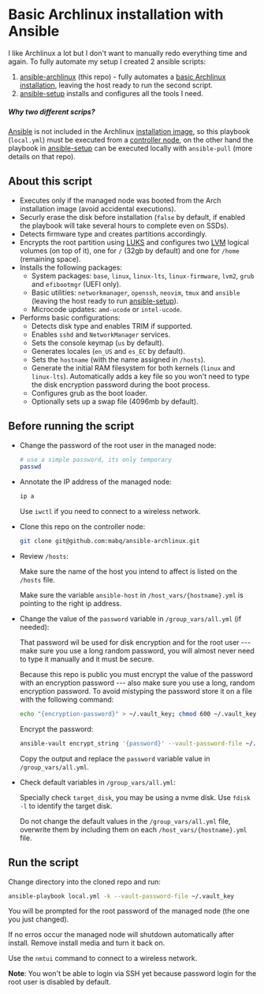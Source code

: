 # Basic Archlinux installation with Ansible

I like Archlinux a lot but I don't want to manually redo everything time and again. To fully automate my setup I created 2 ansible scripts:

1. [ansible-archlinux](https://github.com/mabq/ansible-archlinux) (this repo) - fully automates a [basic Archlinux installation](https://wiki.archlinux.org/title/Installation_guide), leaving the host ready to run the second script.
2. [ansible-setup](https://github.com/mabq/ansible-setup) installs and configures all the tools I need.

##### Why two different scrips?

[Ansible](https://archlinux.org/packages/extra/any/ansible/) is not included in the Archlinux [installation image](https://archlinux.org/download/), so this playbook (`local.yml`) must be executed from a [controller node](https://docs.ansible.com/ansible/latest/getting_started/index.html#getting-started-with-ansible), on the other hand the playbook in [ansible-setup](https://github.com/mabq/ansible-setup) can be executed locally with `ansible-pull` (more details on that repo).


## About this script

   - Executes only if the managed node was booted from the Arch installation image (avoid accidental executions).
   - Securly erase the disk before installation (`false` by default, if enabled the playbook will take several hours to complete even on SSDs).
   - Detects firmware type and creates partitions accordingly.
   - Encrypts the root partition using [LUKS](https://wiki.archlinux.org/title/Dm-crypt/Encrypting_an_entire_system#LVM_on_LUKS) and configures two [LVM](https://wiki.archlinux.org/title/LVM) logical volumes (on top of it), one for `/` (32gb by default) and one for `/home` (remaining space).
   - Installs the following packages:
     - System packages: `base`, `linux`, `linux-lts`, `linux-firmware`, `lvm2`, `grub` and `efibootmgr` (UEFI only).
     - Basic utilities: `networkmanager`, `openssh`, `neovim`, `tmux` and `ansible` (leaving the host ready to run [ansible-setup](https://github.com/mabq/ansible-setup)).
     - Microcode updates: `amd-ucode` or `intel-ucode`.
   - Performs basic configurations:
     - Detects disk type and enables TRIM if supported.
     - Enables `sshd` and `NetworkManager` services.
     - Sets the console keymap (`us` by default).
     - Generates locales (`en_US` and `es_EC` by default).
     - Sets the `hostname` (with the name assigned in `/hosts`).
     - Generate the initial RAM filesystem for both kernels (`linux` and `linux-lts`). Automatically adds a key file so you won't need to type the disk encryption password during the boot process.
     - Configures grub as the boot loader.
     - Optionally sets up a swap file (4096mb by default).


## Before running the script

- Change the password of the root user in the managed node:

    ```bash
    # use a simple password, its only temporary
    passwd
    ```

- Annotate the IP address of the managed node:

    ```bash
    ip a
    ```

    Use `iwctl` if you need to connect to a wireless network.

- Clone this repo on the controller node:

   ```bash
   git clone git@github.com:mabq/ansible-archlinux.git
   ``` 

- Review `/hosts`:

    Make sure the name of the host you intend to affect is listed on the `/hosts` file.

    Make sure the variable `ansible-host` in `/host_vars/{hostname}.yml` is pointing to the right ip address.

- Change the value of the `password` variable in `/group_vars/all.yml` (if needed):

    That password wil be used for disk encryption and for the root user --- make sure you use a long random password, you will almost never need to type it manually and it must be secure.

    Because this repo is public you must encrypt the value of the password with an encryption password --- also make sure you use a long, random encryption password. To avoid mistyping the password store it on a file with the following command:

    ```bash
    echo "{encryption-password}" > ~/.vault_key; chmod 600 ~/.vault_key
    ```

    Encrypt the password:

    ```bash
    ansible-vault encrypt_string '{password}' --vault-password-file ~/.vault_key --name 'password'`
    ```

    Copy the output and replace the `password` variable value in `/group_vars/all.yml`.

- Check default variables in `/group_vars/all.yml`:

    Specially check `target_disk`, you may be using a nvme disk. Use `fdisk -l` to identify the target disk.

    Do not change the default values in the `/group_vars/all.yml` file, overwrite them by including them on each `/host_vars/{hostname}.yml` file.


## Run the script

Change directory into the cloned repo and run:

```bash
ansible-playbook local.yml -k --vault-password-file ~/.vault_key
```

You will be prompted for the root password of the managed node (the one you just changed).

If no erros occur the managed node will shutdown automatically after install. Remove install media and turn it back on.

Use the `nmtui` command to connect to a wireless network.

**Note**: You won't be able to login via SSH yet because password login for the root user is disabled by default.

